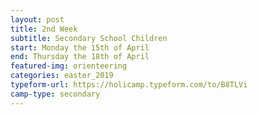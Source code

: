 ```yaml
---
layout: post
title: 2nd Week
subtitle: Secondary School Children
start: Monday the 15th of April
end: Thursday the 18th of April
featured-img: orienteering
categories: easter_2019
typeform-url: https://holicamp.typeform.com/to/B8TLVi
camp-type: secondary
---
```

